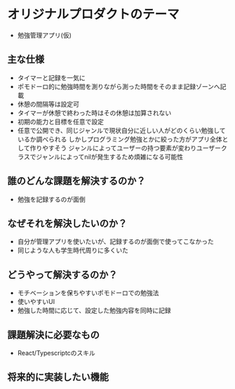 # オリジナルプロダクトのテーマ

- 勉強管理アプリ(仮)



## 主な仕様
- タイマーと記録を一気に
- ポモドーロ的に勉強時間を測りながら測った時間をそのまま記録ゾーンへ記載
- 休憩の間隔等は設定可
- タイマーが休憩で終わった時はその休憩は加算されない
- 初期の能力と目標を任意で設定
- 任意で公開でき、同じジャンルで現状自分に近しい人がどのくらい勉強しているか調べられる
しかしプログラミング勉強とかに絞った方がアプリ全体として作りやすそう
ジャンルによってユーザーの持つ要素が変わりユーザークラスでジャンルによってnilが発生するため煩雑になる可能性

## 誰のどんな課題を解決するのか？
- 勉強を記録するのが面倒


## なぜそれを解決したいのか？
- 自分が管理アプリを使いたいが、記録するのが面倒で使ってこなかった
- 同じような人も学生時代周りに多くいた


## どうやって解決するのか？
- モチベーションを保ちやすいポモドーロでの勉強法
- 使いやすいUI
- 勉強した時間に応じて、設定した勉強内容を同時に記録

## 課題解決に必要なもの
- React/Typescriptcのスキル


## 将来的に実装したい機能


